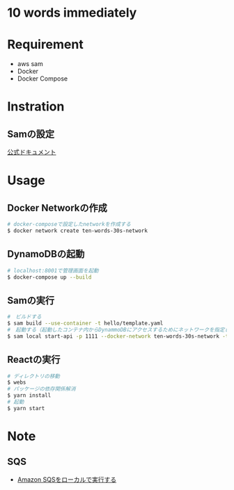 # 10 words immediately

# Requirement

- aws sam
- Docker
- Docker Compose

# Instration

## Samの設定
[公式ドキュメント](https://docs.aws.amazon.com/ja_jp/serverless-application-model/latest/developerguide/serverless-sam-cli-install-linux.html)

# Usage

## Docker Networkの作成

```sh
# docker-composeで設定したnetworkを作成する
$ docker network create ten-words-30s-network
```

## DynamoDBの起動

```sh
# localhost:8001で管理画面を起動
$ docker-compose up --build
```

## Samの実行

```sh
#　ビルドする
$ sam build --use-container -t hello/template.yaml
#　起動する（起動したコンテナ内からDynammoDBにアクセスするためにネットワークを指定している）
$ sam local start-api -p 1111 --docker-network ten-words-30s-network -t hello/template.yaml
```

## Reactの実行

```sh
# ディレクトリの移動
$ webs
# パッケージの依存関係解消
$ yarn install
# 起動
$ yarn start
```

# Note

## SQS
- [Amazon SQSをローカルで実行する](https://techgrowup.net/2021/08/17/amazon-sqs/)
